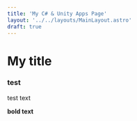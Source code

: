 ```yaml
--- 
title: 'My C# & Unity Apps Page'
layout: '../../layouts/MainLayout.astro'
draft: true
---
```


# My title 


 ### test


 test text

 **bold text**